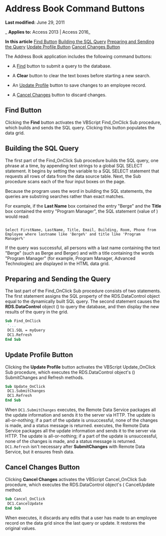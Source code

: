
# Address Book Command Buttons

 **Last modified:** June 29, 2011

 _ **Applies to:** Access 2013 | Access 2016_

 **In this article**
[Find Button](#sectionSection0)
[Building the SQL Query](#sectionSection1)
[Preparing and Sending the Query](#sectionSection2)
[Update Profile Button](#sectionSection3)
[Cancel Changes Button](#sectionSection4)


The Address Book application includes the following command buttons:

- A [Find](#mdhowfindbutton) button to submit a query to the database.
    
- A  **Clear** button to clear the text boxes before starting a new search.
    
- An [Update Profile](#mdhowupdateprofile) button to save changes to an employee record.
    
- A [Cancel Changes](#mdhowcancelchanges) button to discard changes.
    

## Find Button
<a name="sectionSection0"> </a>

Clicking the  **Find** button activates the VBScript Find_OnClick Sub procedure, which builds and sends the SQL query. Clicking this button populates the data grid.


## Building the SQL Query
<a name="sectionSection1"> </a>

The first part of the Find_OnClick Sub procedure builds the SQL query, one phrase at a time, by appending text strings to a global SQL SELECT statement. It begins by setting the variable to a SQL SELECT statement that requests all rows of data from the data source table. Next, the Sub procedure scans each of the four input boxes on the page.

Because the program uses the word in building the SQL statements, the queries are substring searches rather than exact matches.

For example, if the  **Last Name** box contained the entry "Berge" and the **Title** box contained the entry "Program Manager", the SQL statement (value of ) would read:




```
 
Select FirstName, LastName, Title, Email, Building, Room, Phone from Employee where lastname like 'Berge%' and title like 'Program Manager%' 

```

If the query was successful, all persons with a last name containing the text "Berge" (such as Berge and Berger) and with a title containing the words "Program Manager" (for example, Program Manager, Advanced Technologies) are displayed in the HTML data grid.


## Preparing and Sending the Query
<a name="sectionSection2"> </a>

The last part of the Find_OnClick Sub procedure consists of two statements. The first statement assigns the SQL property of the RDS.DataControl object equal to the dynamically built SQL query. The second statement causes the  **RDS.DataControl** object () to query the database, and then display the new results of the query in the grid.


```vb
Sub Find_OnClick 
 '... 
 DC1.SQL = myQuery 
 DC1.Refresh 
End Sub 
```


## Update Profile Button
<a name="sectionSection3"> </a>

Clicking the  **Update Profile** button activates the VBScript Update_OnClick Sub procedure, which executes the RDS.DataControl object's () SubmitChanges and Refresh methods.


```vb
Sub Update_OnClick 
 DC1.SubmitChanges 
 DC1.Refresh 
End Sub
```

When  `DC1.SubmitChanges` executes, the Remote Data Service packages all the update information and sends it to the server via HTTP. The update is all-or-nothing; if a part of the update is unsuccessful, none of the changes is made, and a status message is returned. executes, the Remote Data Service packages all the update information and sends it to the server via HTTP. The update is all-or-nothing; if a part of the update is unsuccessful, none of the changes is made, and a status message is returned. `DC1.Refresh` isn't necessary after **SubmitChanges** with Remote Data Service, but it ensures fresh data.


## Cancel Changes Button
<a name="sectionSection4"> </a>

Clicking  **Cancel Changes** activates the VBScript Cancel_OnClick Sub procedure, which executes the RDS.DataControl object's ( CancelUpdate method.


```vb
Sub Cancel_OnClick 
 DC1.CancelUpdate 
End Sub
```

When executes, it discards any edits that a user has made to an employee record on the data grid since the last query or update. It restores the original values.
